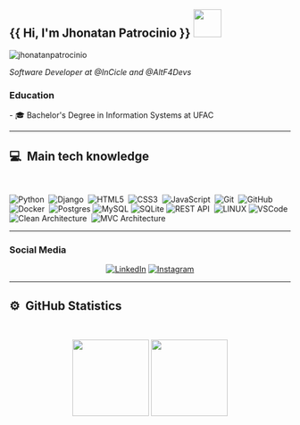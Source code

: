 <h2>{{ Hi, I'm Jhonatan Patrocinio }} <img src="https://media.giphy.com/media/vrUqksyo8PBdoDQTCM/giphy.gif" width="50"></h2>

<p align="left"> <img src="https://komarev.com/ghpvc/?username=jhonatanpatrocinio" alt="jhonatanpatrocinio" />


<p><em>Software Developer at @InCicle and @AltF4Devs</em></p>

<h3>Education</h3>
    - 🎓 Bachelor's Degree in Information Systems at UFAC
</em></p>
<hr/>

## 💻 &nbsp;Main tech knowledge
  <br/>

![Python](https://img.shields.io/badge/PYTHON-007396.svg?&style=flat&logo=java&logoColor=white)&nbsp;
![Django](https://img.shields.io/badge/DJANGO-33CCFF.svg?&style=flat&logo=java&logoColor=white)&nbsp;
![HTML5](https://img.shields.io/badge/HTML5-E34F26.svg?&style=flat&logo=html5&logoColor=white)&nbsp;
![CSS3](https://img.shields.io/badge/CSS3-%231572B6.svg?&style=flat&logo=css3&logoColor=white)&nbsp;
![JavaScript](https://img.shields.io/badge/JAVASCRIPT-323330.svg?&style=flat&logo=javascript&logoColor=%23F7DF1E)&nbsp;
![Git](https://img.shields.io/badge/GIT-%23F05033.svg?&style=flat&logo=git&logoColor=white)&nbsp;
![GitHub](https://img.shields.io/badge/GITHUB-%23121011.svg?&style=flat&logo=github&logoColor=white)&nbsp;
![Docker](https://img.shields.io/badge/DOCKER-2496ED.svg?&style=flat&logo=docker&logoColor=white)&nbsp;
![Postgres](https://img.shields.io/badge/POSTGRES-%23316192.svg?&style=flat&logo=postgresql&logoColor=white)
![MySQL](https://img.shields.io/badge/MARIADB-4479A1.svg?&style=flat&logo=mariadb&logoColor=white)
![SQLite](https://img.shields.io/badge/SQLITE-003B57.svg?&style=flat&logo=sqlite&logoColor=white)
![REST API](https://img.shields.io/badge/REST-02569B.svg?&style=flat&logo=rest&logoColor=white)&nbsp;
![LINUX](https://img.shields.io/badge/LINUX-FCC624?style=flat-square&logo=linux&logoColor=black)
![VSCode](https://img.shields.io/badge/VSCODE-007ACC.svg?&style=flat&logo=visual-studio-code)&nbsp;
![Clean Architecture](https://img.shields.io/badge/CLEAN%20ARCHITECTURE-6DB33F.svg?&style=flat&logoColor=white)&nbsp;
![MVC Architecture](https://img.shields.io/badge/MVC-888888.svg?&style=flat&logoColor=white)&nbsp;

<hr/>

<h3> Social Media </h3>

<p align="center">
<a href="https://www.linkedin.com/in/jhonatan-patrocinio/"><img alt="LinkedIn" src="https://img.shields.io/badge/LinkedIn-blue?style=flat-square&logo=linkedin"></a>
<a href="https://www.instagram.com/jhonsantos04/"><img alt="Instagram" src="https://img.shields.io/badge/Instagram-blue?style=flat-square&logo=instagram"></a>


<hr/>

## ⚙️ &nbsp;GitHub Statistics</b>
  <br/>
    <p align="center">
        <img height="137px" src="https://github-readme-stats.vercel.app/api?username=bruunotrindade&hide_title=true&hide_border=true&show_icons=true&include_all_commits=true&count_private=true&line_height=21&theme=nightowl" /> <img height="137px" src="https://github-readme-stats.vercel.app/api/top-langs/?username=jhonatanpatrocinio&hide=html&hide_title=true&hide_border=true&layout=compact&langs_count=8&theme=nightowl" />
    </p>

